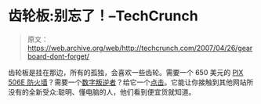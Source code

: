 # 齿轮板:别忘了！–TechCrunch

> 原文：<https://web.archive.org/web/http://techcrunch.com/2007/04/26/gearboard-dont-forget/>

齿轮板是挂在那边，所有的孤独，会喜欢一些齿轮。需要一个 650 美元的 [PIX 506E 防火墙](https://web.archive.org/web/20210304002935/http://gearboard.edgeio.net/item/4876592-Barely-used-PIX-506E-Firewall?mpurl=gearboard)？需要一个[数字叛逆者](https://web.archive.org/web/20210304002935/http://gearboard.edgeio.net/item/4815889-Canon-Digital-Rebel-XTi-101MP-Digital-SLR-Camera?mpurl=gearboard)？给它一个[点击](https://web.archive.org/web/20210304002935/http://gearboard.edgeio.net/index)。它能让你接触到其他网站所没有的全新受众:聪明、懂电脑的人，他们看到便宜货就知道。